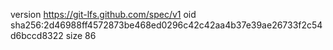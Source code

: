 version https://git-lfs.github.com/spec/v1
oid sha256:2d46988ff4572873be468ed0296c42c42aa4b37e39ae26733f2c54d6bccd8322
size 86
